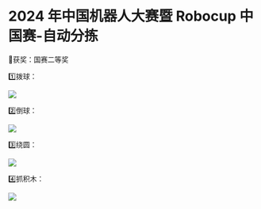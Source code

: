 # 2024 年中国机器人大赛暨 Robocup 中国赛-自动分拣
🏅获奖：国赛二等奖

1️⃣拨球：

![]([https://cdn.nlark.com/yuque/0/2025/gif/50405538/1759396037190-9b1d83f7-3d2d-4329-8459-a64628d03953.gif](https://github.com/nanjin1/Automatic-sorting-robot/blob/main/GIF/bo.gif))

2️⃣倒球：

![](https://cdn.nlark.com/yuque/0/2025/gif/50405538/1759396875169-ba0b8361-7395-4216-a915-5fcebd939ed4.gif)

3️⃣绕圆：

![](https://cdn.nlark.com/yuque/0/2025/gif/50405538/1759396967910-9b7089be-9ace-418c-bb0e-fdc5c9f0d376.gif)

4️⃣抓积木：

![](https://cdn.nlark.com/yuque/0/2025/gif/50405538/1759397065766-6a737fe5-4ca9-440d-bc96-d36c7c9688a5.gif)

